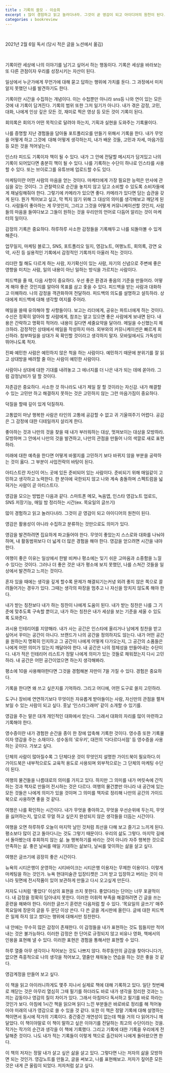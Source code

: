 ```yaml
---
title : 기록의 쓸모 - 이승희
excerpt : 많이 경험하고 읽고 놀러다녀라. 그것이 곧 영감이 되고 아이디어의 원천이 된다.
categories : bookreview
---
```


<br>

2021년 2월 6일 독서 (당시 적은 글을 노션에서 옮김)

<br>

기록이란 세상에 나의 이야기를 남기고 싶어서 하는 행동이다. 기록은 세상을 바라보는 또 다른 관점이자 우리를 성장시키는 자산이 된다.

일상에서 누군가에게 무언가에 대해 묻고 답하는 행위에 가치를 둔다. 그 과정에서 미처 알지 못했던 나를 발견하기도 한다.

기록이란 시간을 수집하는 개념이다. 이는 수첩뿐만 아니라 sns등 나와 연이 있는 모든 것에 내 기록이 담겨진다. 기록의 범위 또한 그저 일기가 아니다. 내가 겪은 감정, 고민, 대화, 나에게 인상 깊은 모든 것, 재미로 찍은 영상 등 모든 것이 기록이 된다.

회의록은 회의가 어떤 목적으로 달려야 하는지, 기획과 실현을 도와주는 기록물이다.

나를 증명할 지난 경험들을 담아둘 포트폴리오를 만들기 위해서 기록을 한다. 내가 무엇을 어떻게 하고 그것에  대해 어떻게 생각하는지, 내가 배운 것들, 고민과 자세, 마음가짐 등 모든 것을 적어넣는다.

인스타 피드도 기록이자 책이 될 수 있다. 내가 그 안에 전달할 메시지가 담겨있고 나의 기록이 되어있다면 충분히 책이 될 수 있다. 나를 기록하는 수단이 하나로 인스타를 사용할 수 있다. 또는 브이로그를 유튜브에 업로드할 수도 있다.

마케팅이란 어떤 사람의 마음을 얻는 것이다. 마케터에게 가장 필요한 능력은 만사에 관심을 갖는 것이다. 그 관찰력으로 순간을 놓치지 않고 담고 소비할 수 있도록 소비자들에게 채널링해줘야 한다. 그렇기에 카메라가 있으면 좋다. 카메라가 있다면 담는 습관을 갖게 된다. 뭔가 찍어보고 싶고, 막 찍지 않기 위해 그 대상의 의미를 생각해보고 깨닫게 된다. 사람들이 좋아하는 게 무엇인지, 그리고 그것을 어떻게 커뮤니케이션할 것인지, 사람들의 마음을 들여다보고 그들이 원하는 것을 우리만의 언어로 다듬어 알리는 것이 마케터의 일이다.

감정의 기록은 중요하다. 하루하루 사소한 감정들을 기록해두고 나를 되돌아볼 수 있게 해준다.

업무일지, 마케팅 블로그, SNS, 포트폴리오 일지, 영감노트, 여행노트, 회의록, 강연 요약, 사진 등 실용적인 기록에서 감정적인 기록까지 아울러 적는 것이다.

리더란 뭘 해도 다르게 하는 사람, 자기확신이 있는 사람, 자기의 신념으로 주변에 좋은 영향을 미치는 사람, 일의 내용이 아닌 일하는 방식을 가르치는 사람이다.

피드백을 줄 때, 다음 사항이 중요하다. 우선 좋은 환경과 좋음의 기준을 만들어라. 어떻게 해야 좋은 것인지를 알아야 목표를 삼고 좇을 수 있다. 피드백을 받는 사람과 대화하고 이해하라. 나의 감정을 객관화하여 전달하라. 피드백의 의도를 설명하고 설득하라. 상대에게 피드백에 대해 생각할 여지를 주어라.

메일을 쓸때 유의해야 할 사항들이다. 보고는 리더에게, 공유는 파트너에게 하는 것이다. 수신은 정확히 알아야 할 사람에게, 참조는 알고 있으면 좋은 사람에게 보내면 된다. 내용은 간략하고 명확히 적어라. 내용이 길다면 세줄요약을 달아라. 메일을 수신했는지 체크하라. 감정적인 상태에서 메일을 작성하지 마라. 외부와의 커뮤니케이션은 빠르게 회신하라. 첨부파일을 상대가 꼭 확인할 것이라고 생각하지 말자. 모바일에서도 가독성이 뛰어나도록 적자.

진짜 예민한 사람은 예민하지 않은 척을 하는 사람이다. 예민하기 때문에 분위기를 잘 읽고 상대방을 배려할 줄 아는 사람이 예민한 사람이다.

사람이나 상대에 대한 기대를 내려놓고 그 에너지를 더 나은 내가 되는 데에 쏟아라. 그럼 감정낭비가 덜 할 것이다.

자존감은 중요하다. 사소한 것 하나라도 내가 제일 잘 할 것이라는 자신감. 내가 해결할 수 있는 고민만 하고 해결하지 못하는 것은 고민하지 않는 그런 마음가짐이 중요하다.

덕질을 할때 깊이 있게 덕질하자.

고통없이 마냥 행복한 사람은 타인의 고통에 공감할 수 없고 귀 기울여주기 어렵다. 공감은 그 감정에 대한 디테일까지 살리게 한다.

좋아하는 것과 나만의 것을 찾을 때 내가 부러워하는 대상, 멋져보이는 대상을 모방하라. 모방하며 그 안에서 나만의 것을 발견하고, 나만의 관점을 만들어 나의 색깔로 새로 표현하라.

미래에 대한 예측을 한다면 어떻게 바뀔지를 고민하기 보다 바뀌지 않을 부분을 공략하는 것이 옳다. 그 부분이 사업전략의 바탕이 된다.

아티스트란 자신이 어느 곳에 있든 준비되어 있는 사람이다. 준비되기 위해 매일같이 고민하고 생각하고 노력한다. 한 분야에 국한되지 않고 나와 계속 충돌하며 스펙트럼을 넓혀가는 사람이 곧 아티스트다.

영감을 모으는 방법은 다음과 같다. 스마트폰 메모, 녹음앱, 인스타 영감노트 업로드, SNS 저장기능, 매일 밤 정리하는 시간(ex. 목요일의 글쓰기)

많이 경험하고 읽고 놀러다녀라. 그것이 곧 영감이 되고 아이디어의 원천이 된다.

영감은 활용성이 아니라 수집하고 분류하는 것만으로도 의미가 있다.

영감을 발견하려면 집요하게 파고들어야 한다. 무엇이 좋았는지 스스로와 대화를 나눠야 하며, 내 활동범위보다 더 넓게 더 많은 경험을 해야 한다. 영감을 얻으려면 시간을 내야 한다.

여행이 좋은 이유는 일상에서 한발 비켜나 평소에는 잊기 쉬운 고마움과 소중함을 느낄 수 있다는 것이다. 그러나 더 좋은 것은 내가 평소에 보지 못했던, 나를 스쳐간 것들을 일상에서 발견하고 느끼는 것이다.

혼자 있을 때에는 생각을 깊게 할수록 문제가 해결되기는커녕 외려 좋지 않은 쪽으로 끌려들어가는 경우가 있다. 그때는 생각의 파장을 멈추고 나 자신을 망치지 않도록 해야 한다.

내가 받는 칭찬보다 내가 하는 칭찬이 나에게 도움이 된다. 내가 받는 칭찬은 나를 그 기준에 맞추도록 구속할 뿐이고, 내가 하는 칭찬은 내가 세상을 보는 기준을 세울 수 있도록 도와준다.

과시용 인테리어를 지양해라. 내가 사는 공간은 인스타에 올리거나 남에게 칭찬을 받고 싶어서 꾸미는 공간이 아니다. 브랜드가 나의 공간을 정의하지도 않는다. 내가 어떤 공간을 원하는지 명확히 인지하고 그 공간이 나에게 어떻게 다가오는지, 그 공간의 소품들은 나에게 어떤 의미가 있는지 깨달아야 한다. 내 공간은 나의 정체성을 만들어내는 수단이다. 내가 적은 인테리어 리스트가 정말 나에게 의미가 있는 것들로 채워졌는지 다시 고민하라. 내 공간은 어떤 공간이었으면 하는지 생각해봐라.

평소에 10을 사용해야한다면 그것을 경험해본 자만이 7을 가질 수 있다. 경험은 중요하다.

기록을 한다면 왜 쓰고 싶은지를 기억하라. 그리고 어디에, 어떤 도구로 쓸지 고민하라.

도구나 장비에 연연하기보다 무엇이든 자유롭게 받아들이는 사람, 자신만의 관점을 펼쳐 보일 수 있는 사람이 되고 싶다. 훗날 ‘인스타그래머’ 같이 소개할 수 있기를.

영감을 주는 말은 대개 개인적인 대화에서 얻는다. 그래서 대화의 자리를 많이 마련하고 기록해야 한다.

영수증이란 내가 경험한 순간을 종이 한 장에 압축해 기록한 것이다. 영수증 또한 기록물이자 영감을 주는 소재이다. 성수동의 ‘로우키’, 대전의 ‘다다르다서점’ 등 영수증을 사용하는 곳이다. 가보고 싶다.

단체의 사람이 많아질수록 그 단체다운 것이 무엇인지 설명한 가이드북이 필요하다.이 가이드북은 내부적으로도 교육적 용도로 사용되며 외부적으로는 그 단체의 마케팅 수단이 된다.

여행의 물건들을 나름대로의 의미를 가지고 있다. 하지만 그 의미를 내가 머릿속에 간직하는 것과 책자로 만들어 전시하는 것은 다르다. 여행의 물건뿐만 아니라 내 공간에 있는 모든 것들은 나에게 의미가 있을 것이며 그 의미를 책자로 정리해 나만의 공간의 가이드북으로 사용하면 좋을 것 같다.

여행은 나를 확인하는 시간이다. 내가 무엇을 좋아하고, 무엇을 우선순위에 두는지, 무엇을 싫어하는지, 앞으로 무얼 하고 싶은지 완성되지 않은 생각들을 더듬는 시간이다.

여행을 오면 하루하루 오늘이 마지막 날인 것처럼 최선을 다해 보고 즐기고 느끼게 된다. 평소보다 많이 걷고 돌아다니는 것도 그렇기 때문이다. 우리의 삶도 그렇다. 마지막 길에서 돌아봤는데 후회하지 않는 삶. 늘 행복하기를 바라는 것이 아니라 자주 행복한 것으로 만족하는 삶. 좋은 날씨를 매일 기대하는 삶보다, 날씨를 맞이하는 삶을 살고 싶다.

여행은 글쓰기에 굉장히 좋은 시간이다.

뉴욕의 시티은행이 운영하는 시티바이크는 시티은행 이용자는 무제한 이용이다. 이렇게 마케팅을 하는 것인가. 뉴욕 현대미술관 입장티켓은 그저 받고 입장하고 버리는 것이 아니라 뒷면에 전시작품이 있어 보관하게 만들고 다시 오고싶게 만든다.

저자도 나처럼 ‘좋았다’ 이상의 표현을 쓰지 못한다. 좋았다라는 단어는 너무 포괄적이다. 내 감정을 정확히 담아내지 못한다. 이러한 어휘력 부족을 해결하려면 긴 글을 쓰는 훈련을 해봐야 한다. 이러한 글쓰기 훈련은 다음처럼 할 수 있다. ‘목요일의 글쓰기’ 매주 목요일에 장문의 글을 두 문단 이상 쓴다. 다 쓴 글을 게시판에 올린다. 글에 대한 피드백은 일제 하지 않고 썼다는 행위에 대해서만 칭찬한다.

내 안에는 무수히 많은 감정이 존재한다. 이 감정들을 내가 표현하는 것도 힘들지만 적어내는 것은 불가능하다. 이러한 감정은 한 단어로 규정되지 않고 비유나 영화, 책에서의 인용을 표현해 낼 수 있다. 이러한 표현은 경험을 통해서만 표현할 수 있다.

하루 열줄 아무 생각이나 적어보는 것도 나쁘지 않다. 하루동안의 글감을 찾아다니다가, 없으면 즉흥적으로 나의 생각을 적어보고, 열줄만 채워놓는 연습을 하는 것은 좋을 것 같다.

영감계정을 만들어 보고 싶다.

이 책을 읽고 아이러니하게도 몇주 지나서 실제로 책에 대해 기록하고 있다. 일단 첫번째로 깨닫는 것은 아무리 열심히 그때 필기를 하더라도 바로 내가 생각을 정리한 것과는 느끼는 감동이나 영감의 질이 차이가 있다. 그래서 아침마다 독서하고 필기를 바로 하라는 것인가 보다. 아침에 1시간 책을 읽으며 읽다 느낀 부분들은 바로바로 정리를 해 적어놓아야 미래의 내가 영감으로 쓸 수 있을 것 같다. 또한 이 책은 정말 기록에 대해 설명하는 책이면서 동시에 작가의 기록이다. 중간중간 개연성이 없는데 책을 거의 다 읽어가니 깨달았다. 이 책이야말로 이 책이 말하고 싶은 이야기를 전달하는 최고의 수단이라는 것을. 작가는 작가의 순간과 생각을 이 책에 기록했다. 그리고 기록에 대한 기록을 우리에게 전달해준 것이다. 나도 내가 적는 기록들이 이렇게 책으로 출간되어 나에게 돌아왔으면 한다.

이 책의 저자는 정말 내가 살고 싶은 삶을 살고 있다. 그렇다면 나는 저자의 삶을 모방하면 되는 것인가. 영감노트를 만들고, 글을 써보고, 나를 표현해보고. 저자가 짚어준 모든 것은 내게 큰 울림이 되었다. 저자처럼 살고 싶다.